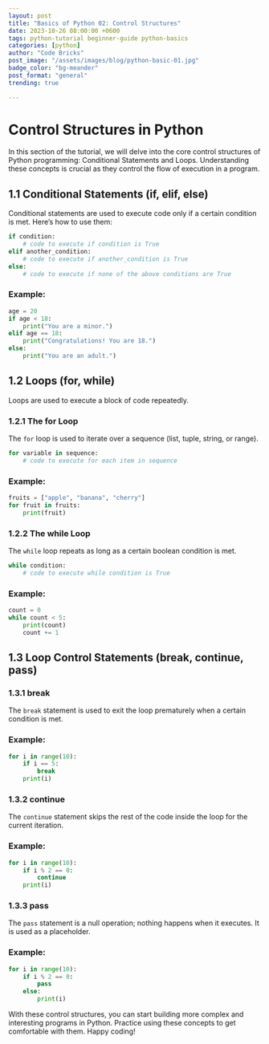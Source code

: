 ```yaml
---
layout: post
title: "Basics of Python 02: Control Structures"
date: 2023-10-26 08:00:00 +0600
tags: python-tutorial beginner-guide python-basics
categories: [python]
author: "Code Bricks"
post_image: "/assets/images/blog/python-basic-01.jpg"
badge_color: "bg-meander"
post_format: "general"
trending: true

---
```


# Control Structures in Python

In this section of the tutorial, we will delve into the core control structures of Python programming: Conditional Statements and Loops. Understanding these concepts is crucial as they control the flow of execution in a program.

## 1.1 Conditional Statements (if, elif, else)

Conditional statements are used to execute code only if a certain condition is met. Here’s how to use them:

```python
if condition:
    # code to execute if condition is True
elif another_condition:
    # code to execute if another_condition is True
else:
    # code to execute if none of the above conditions are True
```

### Example:
```python
age = 20
if age < 18:
    print("You are a minor.")
elif age == 18:
    print("Congratulations! You are 18.")
else:
    print("You are an adult.")
```

## 1.2 Loops (for, while)

Loops are used to execute a block of code repeatedly.

### 1.2.1 The for Loop
The `for` loop is used to iterate over a sequence (list, tuple, string, or range).

```python
for variable in sequence:
    # code to execute for each item in sequence
```

### Example:
```python
fruits = ["apple", "banana", "cherry"]
for fruit in fruits:
    print(fruit)
```

### 1.2.2 The while Loop
The `while` loop repeats as long as a certain boolean condition is met.

```python
while condition:
    # code to execute while condition is True
```

### Example:
```python
count = 0
while count < 5:
    print(count)
    count += 1
```

## 1.3 Loop Control Statements (break, continue, pass)

### 1.3.1 break
The `break` statement is used to exit the loop prematurely when a certain condition is met.

### Example:
```python
for i in range(10):
    if i == 5:
        break
    print(i)
```

### 1.3.2 continue
The `continue` statement skips the rest of the code inside the loop for the current iteration.

### Example:
```python
for i in range(10):
    if i % 2 == 0:
        continue
    print(i)
```

### 1.3.3 pass
The `pass` statement is a null operation; nothing happens when it executes. It is used as a placeholder.

### Example:
```python
for i in range(10):
    if i % 2 == 0:
        pass
    else:
        print(i)
```

With these control structures, you can start building more complex and interesting programs in Python. Practice using these concepts to get comfortable with them. Happy coding!

